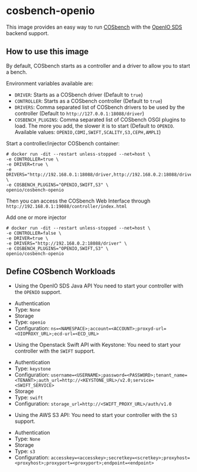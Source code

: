 # cosbench-openio

This image provides an easy way to run [COSbench](https://github.com/intel-cloud/cosbench) with the [OpenIO SDS](http://www.openio.io) backend support.

## How to use this image

By default, COSbench starts as a controller and a driver to allow you to start
a bench.

Environment variables available are:  
- `DRIVER`: Starts as a COSbench driver (Default to `true`)
- `CONTROLLER`: Starts as a COSbench controller (Default to `true`)
- `DRIVERS`: Comma separated list of COSbench drivers to be used by the controller
 (Default to `http://127.0.0.1:18088/driver`)
- `COSBENCH_PLUGINS`: Comma separated list of COSbench OSGI plugins to load. The more you add, the slower it is to start (Default to `OPENIO`. Available values: `OPENIO,CDMI,SWIFT,SCALITY,S3,CEPH,AMPLI`)


Start a controller/injector COSbench container:  
```console
# docker run -dit --restart unless-stopped --net=host \
-e CONTROLLER=true \
-e DRIVER=true \
-e DRIVERS="http://192.168.0.1:18088/driver,http://192.168.0.2:18088/driver" \
-e COSBENCH_PLUGINS="OPENIO,SWIFT,S3" \
openio/cosbench-openio
```
Then you can access the COSbench Web Interface through `http://192.168.0.1:19088/controller/index.html`

Add one or more injector
```console
# docker run -dit --restart unless-stopped --net=host \
-e CONTROLLER=false \
-e DRIVER=true \
-e DRIVERS="http://192.168.0.2:18088/driver" \
-e COSBENCH_PLUGINS="OPENIO,SWIFT,S3" \
openio/cosbench-openio
```

## Define COSbench Workloads

- Using the OpenIO SDS Java API
You need to start your controller with the `OPENIO` support.
* Authentication
 * Type: `None`
* Storage
 * Type: `openio`
 * Configuration: `ns=<NAMESPACE>;account=<ACCOUNT>;proxyd-url=<OIOPROXY_URL>;ecd-url=<ECD_URL>`

- Using the Openstack Swift API with Keystone:
You need to start your controller with the `SWIFT` support.
 * Authentication
  * Type: `keystone`
  * Configuration: `username=<USERNAME>;password=<PASSWORD>;tenant_name=<TENANT>;auth_url=http://<KEYSTONE_URL>/v2.0;service=<SWIFT_SERVICE>`
 * Storage
  * Type: `swift`
  * Configuration: `storage_url=http://<SWIFT_PROXY_URL>/auth/v1.0`

- Using the AWS S3 API:
You need to start your controller with the `S3` support.
 * Authentication
  * Type: `None`
 * Storage
  * Type: `s3`
  * Configuration: `accesskey=<accesskey>;secretkey=<scretkey>;proxyhost=<proxyhost>;proxyport=<proxyport>;endpoint=<endpoint>`
